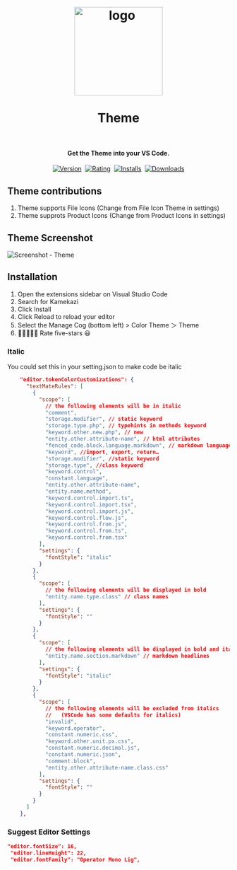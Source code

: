 <h1 align="center">
  <br>
    <img src="https://firebasestorage.googleapis.com/v0/b/imagepoc-a54c2.appspot.com/o/kamekazi-icon.png?alt=media&token=f3e6ace7-8ab2-4409-9c2e-5492a4a938b4" alt="logo" width="200">
  <br><br>
  Theme
  <br>
  <br>
</h1>

<h4 align="center">Get the Theme into your VS Code.</h4>

<p align="center">
    <a href="https://marketplace.visualstudio.com/items?itemName=UjjwalBarman.kamekazi-dark"><img src="https://vsmarketplacebadge.apphb.com/version-short/UjjwalBarman.kamekazi-dark.svg?style=for-the-badge&colorA=252526&colorB=43A047&label=VERSION" alt="Version"></a>&nbsp;
    <a href="ttps://marketplace.visualstudio.com/items?itemName=UjjwalBarman.kamekazi-dark"><img src="https://vsmarketplacebadge.apphb.com/rating/UjjwalBarman.kamekazi-dark.svg?style=for-the-badge&colorA=252526&colorB=43A047&label=Rating" alt="Rating"></a>&nbsp;
    <a href="ttps://marketplace.visualstudio.com/items?itemName=UjjwalBarman.kamekazi-dark"><img src="https://vsmarketplacebadge.apphb.com/installs-short/UjjwalBarman.kamekazi-dark.svg?style=for-the-badge&colorA=252526&colorB=43A047&label=Installs" alt="Installs"></a>&nbsp;
    <a href="ttps://marketplace.visualstudio.com/items?itemName=UjjwalBarman.kamekazi-dark"><img src="https://vsmarketplacebadge.apphb.com/downloads-short/UjjwalBarman.kamekazi-dark.svg?style=for-the-badge&colorA=252526&colorB=43A047&label=Downloads" alt="Downloads"></a>
</p>


## Theme contributions

1. Theme supports File Icons (Change from File Icon Theme in settings)
1. Theme supprots Product Icons (Change from Product Icons in settings)

## Theme Screenshot

![Screenshot - Theme](https://firebasestorage.googleapis.com/v0/b/imagepoc-a54c2.appspot.com/o/kamekazi-ss.png?alt=media&token=c942f3fc-8378-4588-993d-21c4bfa6dde8)
## Installation

1. Open the extensions sidebar on Visual Studio Code
1. Search for Kamekazi
1. Click Install
1. Click Reload to reload your editor
1. Select the Manage Cog (bottom left) > Color Theme ＞ Theme
1. 🌟🌟🌟🌟🌟 Rate five-stars 😃

### Italic

You could set this in your setting.json to make code be italic

```json
    "editor.tokenColorCustomizations": {
      "textMateRules": [
        {
          "scope": [
            // the following elements will be in italic
            "comment",
            "storage.modifier", // static keyword
            "storage.type.php", // typehints in methods keyword
            "keyword.other.new.php", // new
            "entity.other.attribute-name", // html attributes
            "fenced_code.block.language.markdown", // markdown language modifier
            "keyword", //import, export, return…
            "storage.modifier", //static keyword
            "storage.type", //class keyword
            "keyword.control",
            "constant.language",
            "entity.other.attribute-name",
            "entity.name.method",
            "keyword.control.import.ts",
            "keyword.control.import.tsx",
            "keyword.control.import.js",
            "keyword.control.flow.js",
            "keyword.control.from.js",
            "keyword.control.from.ts",
            "keyword.control.from.tsx"
          ],
          "settings": {
            "fontStyle": "italic"
          }
        },
        {
          "scope": [
            // the following elements will be displayed in bold
            "entity.name.type.class" // class names
          ],
          "settings": {
            "fontStyle": ""
          }
        },
        {
          "scope": [
            // the following elements will be displayed in bold and italic
            "entity.name.section.markdown" // markdown headlines
          ],
          "settings": {
            "fontStyle": "italic"
          }
        },
        {
          "scope": [
            // the following elements will be excluded from italics
            //   (VSCode has some defaults for italics)
            "invalid",
            "keyword.operator",
            "constant.numeric.css",
            "keyword.other.unit.px.css",
            "constant.numeric.decimal.js",
            "constant.numeric.json",
            "comment.block",
            "entity.other.attribute-name.class.css"
          ],
          "settings": {
            "fontStyle": ""
          }
        }
      ]
    },
```

### Suggest Editor Settings

```json
"editor.fontSize": 16,
 "editor.lineHeight": 22,
 "editor.fontFamily": "Operator Mono Lig",
```


